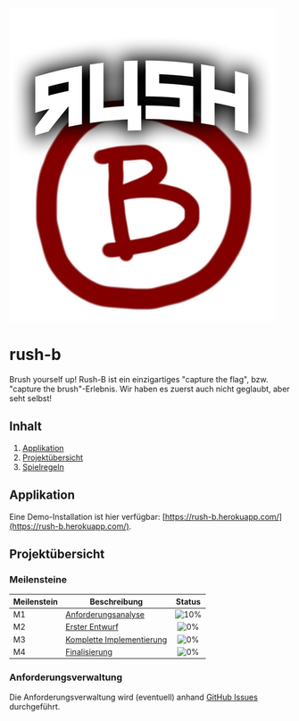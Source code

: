 ![titelbild](doc/img/img.png)

# rush-b
Brush yourself up! Rush-B ist ein einzigartiges "capture the flag", bzw. "capture the brush"-Erlebnis. Wir haben es zuerst auch nicht geglaubt, aber seht selbst!


## Inhalt
1. [Applikation](#applikation)
2. [Projektübersicht](#projektübersicht)
3. [Spielregeln](#spielregeln)

## Applikation
Eine Demo-Installation ist hier verfügbar: [https://rush-b.herokuapp.com/](https://rush-b.herokuapp.com/).

## Projektübersicht
### Meilensteine
| Meilenstein | Beschreibung                                                           | Status |
|----|------------------------------------------------------------------------|:-------------:|
| M1  | [Anforderungsanalyse](doc/M1.md)                | ![10%](https://progress-bar.dev/10)           |
| M2  | [Erster Entwurf](doc/M2.md)                                    |  ![0%](https://progress-bar.dev/0)           |
| M3  | [Komplette Implementierung](doc/M3.md)                |  ![0%](https://progress-bar.dev/0)           |
| M4  | [Finalisierung](doc/M4.md)                              | ![0%](https://progress-bar.dev/0)           |

### Anforderungsverwaltung
Die Anforderungsverwaltung wird (eventuell) anhand [GitHub Issues](https://github.com/Level8Broccoli/rush-b/issues) durchgeführt.

